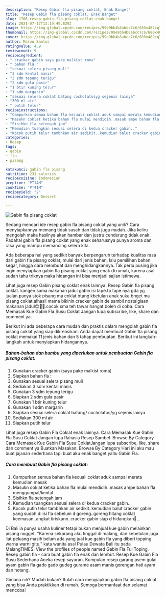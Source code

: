 ```yaml
---
description: "Resep Gabin fla pisang coklat, Enak Banget"
title: "Resep Gabin fla pisang coklat, Enak Banget"
slug: 1706-resep-gabin-fla-pisang-coklat-enak-banget
date: 2021-07-17T13:19:49.839Z
image: https://img-global.cpcdn.com/recipes/99e9bb4b8abcc7c6/680x482cq70/gabin-fla-pisang-coklat-foto-resep-utama.jpg
thumbnail: https://img-global.cpcdn.com/recipes/99e9bb4b8abcc7c6/680x482cq70/gabin-fla-pisang-coklat-foto-resep-utama.jpg
cover: https://img-global.cpcdn.com/recipes/99e9bb4b8abcc7c6/680x482cq70/gabin-fla-pisang-coklat-foto-resep-utama.jpg
author: Mason Santos
ratingvalue: 4.9
reviewcount: 9
recipeingredient:
- " cracker gabin saya pake malkist roma"
- " bahan fla "
- "sesuai selera pisang muli"
- "3 sdm kental manis"
- "3 sdm tepung terigu"
- "2 sdm gula pasir"
- "1 btir kuning telur"
- "1 sdm margarin"
- "sesuai selera coklat batang cocholatosyg sejenis lainya"
- "300 ml air"
- " putih telur"
recipeinstructions:
- "Campurkan semua bahan fla kecuali coklat aduk sampai merata kemudian masak"
- "Masukn coklat ketika bahan fla mulai mendidih..masak ampe bahan fla menggumpal/kental"
- "Sisihkn fla setengah jam"
- "Kemudian tuangkan sesuai selera di kedua cracker gabin.."
- "Kocok putih telur tambhkan air sedikit..kemudian balut cracker gabin yang sudah di isi fla sebelum d goreng..goreng hitang coklat keemasan..angkat tiriskann..cracker gabin siap d hidangkan🤗..."
categories:
- Resep
tags:
- gabin
- fla
- pisang

katakunci: gabin fla pisang 
nutrition: 231 calories
recipecuisine: Indonesian
preptime: "PT14M"
cooktime: "PT41M"
recipeyield: "2"
recipecategory: Dessert

---
```



![Gabin fla pisang coklat](https://img-global.cpcdn.com/recipes/99e9bb4b8abcc7c6/680x482cq70/gabin-fla-pisang-coklat-foto-resep-utama.jpg)

Sedang mencari ide resep gabin fla pisang coklat yang unik? Cara menyiapkannya memang tidak susah dan tidak juga mudah. Jika keliru mengolah maka hasilnya akan hambar dan justru cenderung tidak enak. Padahal gabin fla pisang coklat yang enak seharusnya punya aroma dan rasa yang mampu memancing selera kita.

Ada beberapa hal yang sedikit banyak berpengaruh terhadap kualitas rasa dari gabin fla pisang coklat, mulai dari jenis bahan, lalu pemilihan bahan segar, hingga cara membuat dan menghidangkannya. Tak perlu pusing jika ingin menyiapkan gabin fla pisang coklat yang enak di rumah, karena asal sudah tahu triknya maka hidangan ini bisa menjadi sajian istimewa.

Lihat juga resep Gabin pisang coklat enak lainnya. Resep Gabin fla pisang coklat. kangen sama makanan jadul gabin isi tape.tp tape nya gda yg jualan.punya stok pisang ma coklat btang.kbetulan anak suka bnget ma pisang coklat.alhasil mama bikinin cracker gabin de sambil nostalgiaan makanan jadul😊🤗🤗.cocok sma teh tawar hangat.boleh di coba. Cara Memasak Kue Gabin Fla Susu Coklat Jangan lupa subscribe, like, share dan comment ya.


Berikut ini ada beberapa cara mudah dan praktis dalam mengolah gabin fla pisang coklat yang siap dikreasikan. Anda dapat membuat Gabin fla pisang coklat memakai 11 jenis bahan dan 5 tahap pembuatan. Berikut ini langkah-langkah untuk menyiapkan hidangannya.

<!--inarticleads1-->

##### Bahan-bahan dan bumbu yang diperlukan untuk pembuatan Gabin fla pisang coklat:

1. Gunakan  cracker gabin (saya pake malkist roma)
1. Siapkan  bahan fla :
1. Gunakan sesuai selera pisang muli
1. Sediakan 3 sdm kental manis
1. Gunakan 3 sdm tepung terigu
1. Siapkan 2 sdm gula pasir
1. Gunakan 1 btir kuning telur
1. Gunakan 1 sdm margarin
1. Siapkan sesuai selera coklat batang/ cocholatos/yg sejenis lainya
1. Sediakan 300 ml air
1. Siapkan  putih telur


Lihat juga resep Gabin Fla Coklat enak lainnya. Cara Memasak Kue Gabin Fla Susu Coklat Jangan lupa Rahasia Resep Sambel. Browse By Category Cara Memasak Kue Gabin Fla Susu CoklatJangan lupa subscribe, like, share dan comment ya Buatkan Masakan. Browse By Category Hari ini aku mau buat jajanan sederhana tapi buat aku enak banget yaitu Gabin Fla. 

<!--inarticleads2-->

##### Cara membuat Gabin fla pisang coklat:

1. Campurkan semua bahan fla kecuali coklat aduk sampai merata kemudian masak
1. Masukn coklat ketika bahan fla mulai mendidih..masak ampe bahan fla menggumpal/kental
1. Sisihkn fla setengah jam
1. Kemudian tuangkan sesuai selera di kedua cracker gabin..
1. Kocok putih telur tambhkan air sedikit..kemudian balut cracker gabin yang sudah di isi fla sebelum d goreng..goreng hitang coklat keemasan..angkat tiriskann..cracker gabin siap d hidangkan🤗...


Di Bali ia punya usaha kuliner tetapi bukan menjual kue gabin melainkan pisang nugget. &#34;Karena sekarang aku tinggal di malang, dan kebetulan juga liat peluang masih belum ada yang jual kue gabin fla yang diberi topping warna warni gitu,&#34; kata wanita asal Pulau Dewata Bali itu pada MalangTIMES. View the profiles of people named Gabin Fla Ful Toping. Resep gabin fla - cara buat gabin fla enak dan lembut. Resep Kue Gabin Fla Susu Sederhana Aneka resep sayuran. Kumpulan resep garang asem gulai ayam gabin fla gado gado gudeg gurame asam manis gorengan hati ayam dan hotang. 

Gimana nih? Mudah bukan? Itulah cara menyiapkan gabin fla pisang coklat yang bisa Anda praktikkan di rumah. Semoga bermanfaat dan selamat mencoba!
